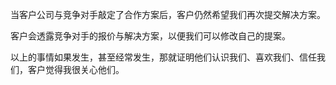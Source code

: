 当客户公司与竞争对手敲定了合作方案后，客户仍然希望我们再次提交解决方案。

客户会透露竞争对手的报价与解决方案，以便我们可以修改自己的提案。


以上的事情如果发生，甚至经常发生，那就证明他们认识我们、喜欢我们、信任我们，客户觉得我很关心他们。

